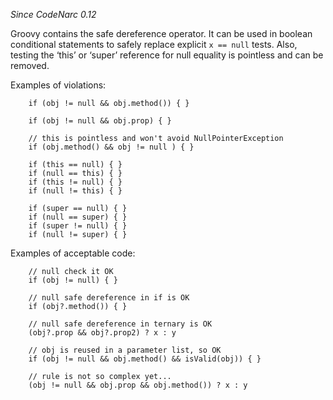 *Since CodeNarc 0.12*

Groovy contains the safe dereference operator. It can be used in boolean
conditional statements to safely replace explicit `x == null` tests.
Also, testing the ‘this’ or ‘super’ reference for null equality is
pointless and can be removed.

Examples of violations:

        if (obj != null && obj.method()) { }

        if (obj != null && obj.prop) { }

        // this is pointless and won't avoid NullPointerException
        if (obj.method() && obj != null ) { }

        if (this == null) { }
        if (null == this) { }
        if (this != null) { }
        if (null != this) { }

        if (super == null) { }
        if (null == super) { }
        if (super != null) { }
        if (null != super) { }

Examples of acceptable code:

        // null check it OK
        if (obj != null) { }

        // null safe dereference in if is OK
        if (obj?.method()) { }

        // null safe dereference in ternary is OK
        (obj?.prop && obj?.prop2) ? x : y

        // obj is reused in a parameter list, so OK
        if (obj != null && obj.method() && isValid(obj)) { }

        // rule is not so complex yet...
        (obj != null && obj.prop && obj.method()) ? x : y
